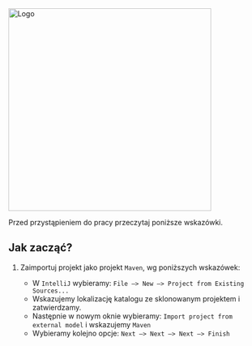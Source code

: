 <img alt="Logo" src="http://coderslab.pl/svg/logo-coderslab.svg" width="400">


Przed przystąpieniem do pracy  przeczytaj poniższe wskazówki.
## Jak zacząć?

1. Zaimportuj projekt jako projekt `Maven`, wg poniższych wskazówek:

	* W `IntelliJ` wybieramy: `File –> New –> Project from Existing Sources...`
	* Wskazujemy lokalizację katalogu ze sklonowanym projektem i zatwierdzamy.
	* Następnie w nowym oknie wybieramy: `Import project from external model` i wskazujemy `Maven`
	* Wybieramy kolejno opcje: `Next –> Next –> Next –> Finish`

